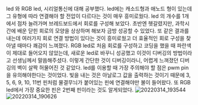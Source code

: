 led 와 RGB led, 시리얼통신에 대해 공부했다. 
led에는 캐소드형과 애노드 형이 있는데 그 유형에 따라 연결해야 할 전압이 다르다는 것이 매우 흥미로웠다.
led 의 개수를 1개에서 점차 늘려가며 브레드보드에서 회로를 구성해 보았다.
초반엔 헷갈렸지만, 과학시간에 배운 닫힌 회로의 모양을 상상하며 해보자 금방 성공할 수 있었다. 
또 같은 결과를 내는데 여러가지 회로 연결 방법이 있다는 것이 흥미로웠고 더 효율적인 회로 구성을 찾아낼 때마다 쾌감이 느껴졌다.
RGB led로 처음 회로를 구성하고 코딩을 했을 때 파란색이 제대로 들어오지 않았는데, 새로운 led로 바꾸니 성공했고 이것이 디버깅의 방법이라고 선생님께서 말씀해주셨다. 
이렇게 간단한 것이 디버깅이라니, 어렵게 느껴졌던 디버깅의 벽이 살짝 허물어진 것 같았다.
led를 이용할 때 가장 주의해야 할 점은 pwm pin을 유의해야한다는 것이었다. 
빛을 내는 것은 아날로그 값을 출력하는 것이기 때문에 3, 5, 6, 9, 10, 11번 핀처럼 물결무늬가 붙어있는 핀에 연결해야만 불이 들어왔다. 또 RGB led에서 가장 중요한 핀은 2번째 핀이라는 것도 알게되었다.
![20220314_193544](https://user-images.githubusercontent.com/76214070/167429005-6d51603c-51f1-4c74-aea2-fbde4ba27001.jpg)
![20220314_190626](https://user-images.githubusercontent.com/76214070/167429079-16bbe9bd-dd2e-4417-92b5-a8ba47d8d3c6.jpg)
